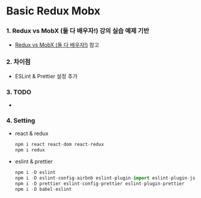 # Basic Redux Mobx

### 1. Redux vs MobX (둘 다 배우자!) 강의 실습 예제 기반

* [Redux vs MobX (둘 다 배우자!)](https://www.inflearn.com/course/redux-mobx-%EC%83%81%ED%83%9C%EA%B4%80%EB%A6%AC-%EB%8F%84%EA%B5%AC# "Redux vs MobX (둘 다 배우자!)") 참고

### 2. 차이점

* ESLint & Prettier 설정 추가

### 3. TODO

*

### 4. Setting

* react & redux  

    ``` javascript
    npm i react react-dom react-redux
    npm i redux
    ```

* eslint & prettier
  
    ``` javascript
    npm i -D eslint
    npm i -D eslint-config-airbnb eslint-plugin-import eslint-plugin-jsx-a11y eslint-plugin-react eslint-plugin-react-hooks
    npm i -D prettier eslint-config-prettier eslint-plugin-prettier
    npm i -D babel-eslint
    ```
